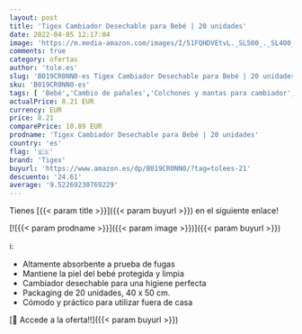 ```yaml
---
layout: post
title: 'Tigex Cambiador Desechable para Bebé | 20 unidades'
date: 2022-04-05 12:17:04
image: 'https://m.media-amazon.com/images/I/51FQHDVEtvL._SL500_._SL400_.jpg'
comments: true
category: ofertas
author: 'tole.es'
slug: 'B019CR0NN0-es Tigex Cambiador Desechable para Bebé | 20 unidades'
sku: 'B019CR0NN0-es'
tags: [ 'Bebé','Cambio de pañales','Colchones y mantas para cambiador','Forros de empapadores cambiables','Forros de empapadores cambiables desechables','bebé','tigex', ]
actualPrice: 8.21 EUR
currency: EUR
price: 8.21
comparePrice: 10.89 EUR
prodname: 'Tigex Cambiador Desechable para Bebé | 20 unidades'
country: 'es'
flag: '🇪🇸'
brand: 'Tigex'
buyurl: 'https://www.amazon.es/dp/B019CR0NN0/?tag=tolees-21'
descuento: '24.61'
average: '9.52269230769229'
---
```


Tienes [{{< param title >}}]({{< param buyurl >}}) en el siguiente enlace!

[![{{< param prodname >}}]({{< param image >}})]({{< param buyurl >}})

ℹ️:

- Altamente absorbente a prueba de fugas
- Mantiene la piel del bebé protegida y limpia
- Cambiador desechable para una higiene perfecta
- Packaging de 20 unidades, 40 x 50 cm.
- Cómodo y práctico para utilizar fuera de casa

[🛒 Accede a la oferta!!]({{< param buyurl >}})
